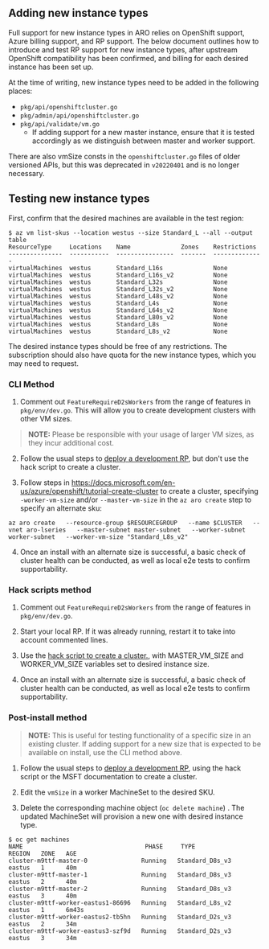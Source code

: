## Adding new instance types

Full support for new instance types in ARO relies on OpenShift support, Azure billing support, and RP support. The below document outlines how to introduce and test RP support for new instance types, after upstream OpenShift compatibility has been confirmed, and billing for each desired instance has been set up.

At the time of writing, new instance types need to be added in the following places:

- `pkg/api/openshiftcluster.go`
- `pkg/admin/api/openshiftcluster.go`
- `pkg/api/validate/vm.go`
    - If adding support for a new master instance, ensure that it is tested accordingly as we distinguish between master and worker support.

There are also vmSize consts in the `openshiftcluster.go` files of older versioned APIs, but this was deprecated in `v20220401` and is no longer necessary.

## Testing new instance types

First, confirm that the desired machines are available in the test region:
~~~
$ az vm list-skus --location westus --size Standard_L --all --output table
ResourceType     Locations    Name              Zones    Restrictions
---------------  -----------  ----------------  -------  --------------
virtualMachines  westus       Standard_L16s              None
virtualMachines  westus       Standard_L16s_v2           None
virtualMachines  westus       Standard_L32s              None
virtualMachines  westus       Standard_L32s_v2           None
virtualMachines  westus       Standard_L48s_v2           None
virtualMachines  westus       Standard_L4s               None
virtualMachines  westus       Standard_L64s_v2           None
virtualMachines  westus       Standard_L80s_v2           None
virtualMachines  westus       Standard_L8s               None
virtualMachines  westus       Standard_L8s_v2            None
~~~
The desired instance types should be free of any restrictions. The subscription should also have quota for the new instance types, which you may need to request.

### CLI Method

1) Comment out `FeatureRequireD2sWorkers` from the range of features in `pkg/env/dev.go`. This will allow you to create development clusters with other VM sizes.

> __NOTE:__ Please be responsible with your usage of larger VM sizes, as they incur additional cost.

2) Follow the usual steps to [deploy a development RP](https://github.com/Azure/ARO-RP/blob/master/docs/deploy-development-rp.md), but don't use the hack script to create a cluster.

3) Follow steps in https://docs.microsoft.com/en-us/azure/openshift/tutorial-create-cluster to create a cluster, specifying `-worker-vm-size` and/or `--master-vm-size` in the `az aro create` step to specify an alternate sku:

~~~
az aro create   --resource-group $RESOURCEGROUP   --name $CLUSTER   --vnet aro-lseries   --master-subnet master-subnet   --worker-subnet worker-subnet   --worker-vm-size "Standard_L8s_v2"
~~~

4) Once an install with an alternate size is successful, a basic check of cluster health can be conducted, as well as local e2e tests to confirm supportability.

### Hack scripts method

1) Comment out `FeatureRequireD2sWorkers` from the range of features in `pkg/env/dev.go`.

2) Start your local RP. If it was already running, restart it to take into account commented lines.

3) Use the [hack script to create a cluster.](https://github.com/cadenmarchese/ARO-RP/blob/master/docs/deploy-development-rp.md#run-the-rp-and-create-a-cluster), with MASTER_VM_SIZE and WORKER_VM_SIZE variables set to desired instance size.

4) Once an install with an alternate size is successful, a basic check of cluster health can be conducted, as well as local e2e tests to confirm supportability.

### Post-install method

> __NOTE:__ This is useful for testing functionality of a specific size in an existing cluster. If adding support for a new size that is expected to be available on install, use the CLI method above.

1)  Follow the usual steps to [deploy a development RP](https://github.com/Azure/ARO-RP/blob/master/docs/deploy-development-rp.md), using the hack script or the MSFT documentation to create a cluster. 

2) Edit the `vmSize` in a worker MachineSet to the desired SKU.

3) Delete the corresponding machine object (`oc delete machine`) . The updated MachineSet will provision a new one with desired instance type.
~~~
$ oc get machines
NAME                                  PHASE     TYPE              REGION   ZONE   AGE
cluster-m9ttf-master-0               Running   Standard_D8s_v3   eastus   1      40m
cluster-m9ttf-master-1               Running   Standard_D8s_v3   eastus   2      40m
cluster-m9ttf-master-2               Running   Standard_D8s_v3   eastus   3      40m
cluster-m9ttf-worker-eastus1-86696   Running   Standard_L8s_v2   eastus   1      6m43s
cluster-m9ttf-worker-eastus2-tb5hn   Running   Standard_D2s_v3   eastus   2      34m
cluster-m9ttf-worker-eastus3-szf9d   Running   Standard_D2s_v3   eastus   3      34m
~~~